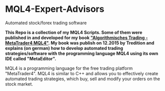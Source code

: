 # MQL4-Expert-Advisors
Automated stock/forex trading software

<b>This Repo is a collection of my MQL4 Scripts. Some of them were published in and developed for my book <a href="https://goo.gl/sE0aPm">"Algorithmisches Trading - MetaTrader4 MQL4"</a>. My book was publish on 12.2015 by Tredition and explains (on german) how to develop automated trading strategies/software with the programming language MQL4 using its own IDE called "MetaEditor". </b>

MQL4 is a programming language for the free trading platform "MetaTrader4". MQL4 is similar to C++ and allows you to effectively create automated trading strategies, which buy, sell and modify your orders on the stock market.



